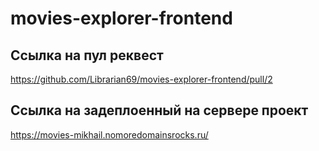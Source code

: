 # movies-explorer-frontend

## Ссылка на пул реквест

https://github.com/Librarian69/movies-explorer-frontend/pull/2

## Ссылка на задеплоенный на сервере проект

https://movies-mikhail.nomoredomainsrocks.ru/
